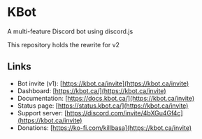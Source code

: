 # KBot

A multi-feature Discord bot using discord.js

This repository holds the rewrite for v2

## Links
- Bot invite (v1): [https://kbot.ca/invite](https://kbot.ca/invite)
- Dashboard: [https://kbot.ca/](https://kbot.ca/invite)
- Documentation: [https://docs.kbot.ca/](https://kbot.ca/invite)
- Status page: [https://status.kbot.ca/](https://kbot.ca/invite)
- Support server: [https://discord.com/invite/4bXGu4Gf4c](https://kbot.ca/invite)
- Donations: [https://ko-fi.com/killbasa](https://kbot.ca/invite)
